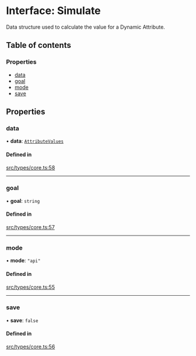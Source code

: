 # Interface: Simulate

Data structure used to calculate the value for a Dynamic Attribute.

## Table of contents

### Properties

- [data](../wiki/Simulate#data)
- [goal](../wiki/Simulate#goal)
- [mode](../wiki/Simulate#mode)
- [save](../wiki/Simulate#save)

## Properties

### data

• **data**: [`AttributeValues`](../wiki/Exports#attributevalues)

#### Defined in

[src/types/core.ts:58](https://github.com/decisively-io/interview-sdk/blob/770bbcca93a518c7b415ad9d9ccd638fa2cf2acf/src/types/core.ts#L58)

___

### goal

• **goal**: `string`

#### Defined in

[src/types/core.ts:57](https://github.com/decisively-io/interview-sdk/blob/770bbcca93a518c7b415ad9d9ccd638fa2cf2acf/src/types/core.ts#L57)

___

### mode

• **mode**: ``"api"``

#### Defined in

[src/types/core.ts:55](https://github.com/decisively-io/interview-sdk/blob/770bbcca93a518c7b415ad9d9ccd638fa2cf2acf/src/types/core.ts#L55)

___

### save

• **save**: ``false``

#### Defined in

[src/types/core.ts:56](https://github.com/decisively-io/interview-sdk/blob/770bbcca93a518c7b415ad9d9ccd638fa2cf2acf/src/types/core.ts#L56)

